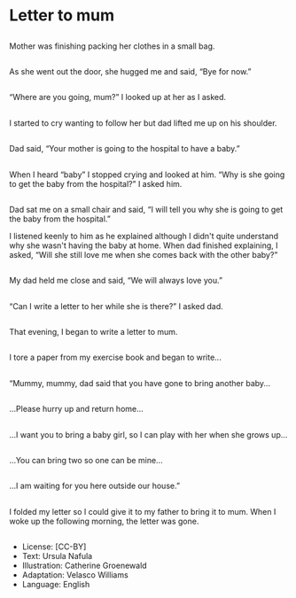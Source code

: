 # Letter to mum

##
Mother was finishing
packing her clothes in a
small bag.

##
As she went out the
door, she hugged me
and said, “Bye for now.”

##
“Where are you going,
mum?” I looked up at
her as I asked.

##
I started to cry wanting
to follow her but dad
lifted me up on his
shoulder.

##
Dad said, “Your mother
is going to the hospital
to have a baby.”

##
When I heard “baby” I
stopped crying and
looked at him. “Why is
she going to get the
baby from the
hospital?” I asked him.

##
Dad sat me on a small
chair and said, “I will
tell you why she is
going to get the baby
from the hospital.”

I listened keenly to him as he explained
although I didn't quite understand why she
wasn't having the baby at home. When dad
finished explaining, I asked, “Will she still
love me when she comes back with the
other baby?”

##
My dad held me close
and said, “We will
always love you.”

##
“Can I write a letter to
her while she is there?”
I asked dad.

##
That evening, I began
to write a letter to
mum.

##
I tore a paper from my
exercise book and
began to write...

##
“Mummy, mummy, dad
said that you have gone
to bring another baby...

##
...Please hurry up and
return home...

##
...I want you to bring a
baby girl, so I can play
with her when she
grows up...

##
...You can bring two so
one can be mine...

##
...I am waiting for you
here outside our
house.”

##
I folded my letter so I
could give it to my
father to bring it to
mum. When I woke up
the following morning,
the letter was gone.

##
* License: [CC-BY]
* Text: Ursula Nafula
* Illustration: Catherine Groenewald
* Adaptation: Velasco Williams
* Language: English
